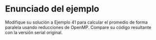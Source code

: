 # Enunciado del ejemplo 

Modifique su solución a Ejemplo 41 para calcular el promedio de forma paralela usando reducciones de OpenMP. Compare su código resultante con la versión serial original.